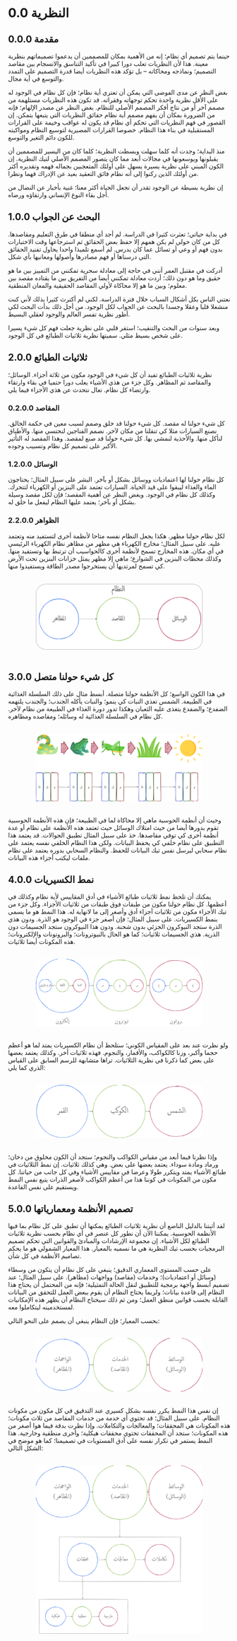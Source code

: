 # 0.0	النظرية
## 0.0.0	مقدمة
حينما يتم تصميم أي نظام؛ إنه من الأهمية بمكان للمصممين أن يدعموا تصميماتهم بنظرية معينة. هذا لأن النظريات تعلب دورا كبيرا في تأكيد التناسق والانسجام بين مقاصد التصميم؛ ونماذجه ومحاكاته – بل تؤكد هذه النظريات أيضا قدرة التصميم على التمدد والتوسع في أية مجال.

بغض النظر عن مدى الفوضى التي يمكن أن تعتري أية نظام؛ فإن كل نظام في الوجود له على الأقل نظرية واحدة تحكم توجهاته وفقراته. قد تكون هذه النظريات مستلهمة من مصمم آخر أو من نتاج أفكر المصمم الأصلي للنظام. بغض النظر عن مصدر الإلهام؛ فإنه من الضرورة بمكان أن يفهم مصمم أية نظام حقائق النظريات التي يتبعها بتمكن. إن القصور في فهم النظريات التي تحكم أي نظام قد يكون له عواقب وخيمة على القرارات المستقبلية في بناء هذا النظام. خصوصا القرارات المصيرية لتوسيع النظام ومواكبته للكون دائم التغير والتوسع.

منذ البداية؛ وجدت أنه كلما سهلت وبسطت النظرية؛ كلما كان من اليسير للمصممين أن يقبلونها ويوسعونها في مجالات أبعد مما كان يتصور المصمم الأصلي لتيك النظرية. إن الكون المبني على نظرية يسيرة يسهل على أولئك المتعجبين بجماله فهمه وتقديره أكثر من أولئك الذين ركنوا إلى أنه نظام فائق التعقيد بعيد عن الإدراك فهما ونظرا.

إن نظرية بسيطة عن الوجود تقدر أن تجعل الحياة أكثر معنا؛ غنية بأخبار عن النضال من أجل بقاء النوع الإنساني وارتقاؤه ورضاه.

## 1.0.0	البحث عن الجواب

في بداية حياتي؛ تعثرت كثيرا في الدراسة. لم أجد أي منطقا في طرق التعليم ومقاصدها. كل من كان حولي لم يكن همهم إلا حفظ بعض الحقائق ثم استرجاعها وقت الاختبارات بدون فهم أو وعي أو تسائل عما كان يدرس. لم أسمع تلميذا واحدا يحاول تفنيد الحقائق التي درسناها أو فهم مصادرها وأصولها ومعانيها بأي شكل.

أدركت في مقتبل العمر أنني في حاجة إلى معادلة سحرية تمكنني من التمييز بين ما هو حقيق وما هو دون ذلك؛ أردت معادلة تمكنني أيضا من التفريق بين ما يقتاده مقصد بين معلوم؛ وبين ما هو إلا محاكاة لأولي المقاصد الحقيقية والمعان المنطقية.

نعتني الناس بكل أشكال السباب خلال فترة الدراسة. لكني لم أكترث كثيرا بذلك لأني كنت منشغلا قلبا وعقلا وجسدا بالبحث عن الجواب لكل الوجود. من أجل ذلك بدأت البحث لكي أطور نظرية تفسر العالم والوجود لعقلي البسيط.

وبعد سنوات من البحث والتنقيب؛ استقر قلبي على نظرية جعلت فهم كل شيء يسيرا على شخص بسيط مثلي. سميتها نظرية ثلاثيات الطبائع في كل الوجود.

## 2.0.0 ثلاثيات الطبائع
نظرية ثلاثيات الطبائع تفيد أن كل شيء في الوجود مكون من ثلاثة أجزاء. الوسائل؛ والمقاصد ثم المظاهر. وكل جزء من هذي الأشياء يعلب دورا حتميا في بقاء وارتقاء وارتضاء كل نظام.
تعال نتحدث عن هذي الأجزاء فيما يلي.

### 0.2.0.0 المقاصد
كل شيء حولنا له مقصد. كل شيء حولنا قد خلق وصمم لسبب معين في حكمة الخالق. نصنع السيارات مثلا كي تنقلنا من مكان لآخر. نصمم الفناجين لنحتسي منها. والأطباق لنأكل منها. والأحذية لنمشي بها. كل شيء حولنا قد صنع لمقصد. وهذا المقصد له التأثير الأكبر على تصميم كل نظام وتسبيب وجوده.

### 1.2.0.0 الوسائل
كل نظام حولنا لها اعتماديات ووسائل بشكل أو بآخر. البشر على سبيل المثال؛ يحتاجون الماء والغذاء ليبقوا على قيد الحياة. السيارات تعتمد على البنزين أو الكهرباء لتتحرك. وكذلك كل نظام في الوجود. وبغض النظر عن أهمية المقصد؛ فإن لكل مقصد وسيلة بشكل أو بآخر؛ يعتمد عليها النظام ليفعل ما خلق له.

### 2.2.0.0 الظواهر
لكل نظام حولنا مظهر. هكذا يجعل النظام نفسه متاحا لأنظمة أخرى لتستفيد منه وتعتمد عليه. على سبيل المثال؛ مخارج الكهرباء هي مظهر من مظاهر نظام الكهرباء الرئيسي في أي مكان. هذه المخارج تسمح لأنظمة أخرى كالحواسيب أن ترتبط بها وتستفيد منها. وكذلك محطات البنزين في الشوارع؛ ماهي إلا مظهر يمثل خزانات البنزين تحت الأرض كي تسمح لمرتديها أن يستخرجوا مصدر الطاقة ويستفيدوا منها.

<br />
	<div align=center>
		<img width="75%" src="https://github.com/hassanhabib/The-Standard-Arabic/blob/master/0.%20%D8%A7%D9%84%D9%85%D9%82%D8%AF%D9%85%D8%A9/0.0%20%D8%A7%D9%84%D9%86%D8%B8%D8%B1%D9%8A%D8%A9/%D9%85%D9%84%D9%81%D8%A7%D8%AA/%D8%A7%D9%84%D9%86%D8%B8%D8%B1%D9%8A%D8%A9.png?raw=true" />
	</div>
<br />

## 3.0.0 كل شيء حولنا متصل
في هذا الكون الواسع؛ كل الأنظمة حولنا متصلة. أبسط مثال على ذلك السلسلة الغذائية في الطبيعة. الشمس تغذي النبات كي ينمو؛ والنبات يأكله الجندب؛ والجندب يلتهمه الضفدع؛ والضفدع يتغذى عليه الثعبان وهكذا تدور دورة الغذاء في الطبيعة من نظام لآخر. كل نظام في السلسلة الغذائية له وسائله؛ ومقاصده ومظاهره.

<br />
	<div align=center>
		<img width="75%" src="https://github.com/hassanhabib/The-Standard-Arabic/blob/master/0.%20%D8%A7%D9%84%D9%85%D9%82%D8%AF%D9%85%D8%A9/0.0%20%D8%A7%D9%84%D9%86%D8%B8%D8%B1%D9%8A%D8%A9/%D9%85%D9%84%D9%81%D8%A7%D8%AA/3.0.0%20%D8%A7%D9%84%D9%86%D8%B8%D8%B1%D9%8A%D8%A9.png?raw=true" />
	</div>
<br />

وحيث أن أنظمة الحوسبة ماهي إلا محاكاة لما في الطبيعة؛ فإن هذه الأنظمة الحوسبية تقوم بدورها أيضا من حيث امتلاك الوسائل حيث تعتمد هذه الأنظمة على نظام أو عدة أنظمة أخرى كي توفي مقاصدها. خذ على سبيل المثال تطبيق الجوالات. قد يعتمد هذا التطبيق على نظام خلفي كي يحفظ البيانات. ولكن هذا النظام الخلفي نفسه يعتمد على نظام سحابي ليرسل نفس تيك البيانات للحفظ. والنظام السحابي بدوره يعتمد على نظام ملفات ليكتب أجزاء هذه البيانات.

## 4.0.0 نمط الكسيريات
يمكنك أن تلحظ نمط ثلاثيات طبائع الأشياء في أدق المقاييس لأية نظام وكذلك في أعظمها. كل نظام حولنا مكون من طبقات فوق طبقات من ثلاثيات الأجزاء. وكل جزء من تيك الأجزاء مكون من ثلاثيات أجزاء أدق وأصغر إلى ما لانهاية له. هذا النمط هو ما يسمى بنمط الكسيريات.
على سبيل المثال؛ فإن أصغر جزء في الوجود هو الذرة. ودون هذي الذرة ستجد النيوكرون الجزئي بدون شحنة. ودون هذا النيوكرون ستجد الجسيمات دون الذرية. هذي الجسيمات ثلاثيات؛ كما هو الحال بالنيوترونات؛ والبروتونات والإلكترونات؛ هذه المكونات أيضا ثلاثيات.

<br />
	<div align=center>
		<img width="75%" src="https://github.com/hassanhabib/The-Standard-Arabic/blob/master/0.%20%D8%A7%D9%84%D9%85%D9%82%D8%AF%D9%85%D8%A9/0.0%20%D8%A7%D9%84%D9%86%D8%B8%D8%B1%D9%8A%D8%A9/%D9%85%D9%84%D9%81%D8%A7%D8%AA/%D8%A7%D9%84%D9%86%D8%B8%D8%B1%D9%8A%D8%A9-0.0.4.png?raw=true" />
	</div>
<br />

ولو نظرت عند بعد على المقياس الكوني؛ ستلحظ أن نظام الكسيريات يمتد لما هو أعظم حجما وأكبر، وزنا كالكواكب، والأقمار، والنجوم. فهذه ثلاثيات أخر. وكذلك يعتمد بعضها على بعض كما ذكرنا في نظرية الثلاثيات. تراها متشابهة للرسم السابق على القياس الذري كما يلي:

<br />
	<div align=center>
		<img width="75%" src="https://github.com/hassanhabib/The-Standard-Arabic/blob/master/0.%20%D8%A7%D9%84%D9%85%D9%82%D8%AF%D9%85%D8%A9/0.0%20%D8%A7%D9%84%D9%86%D8%B8%D8%B1%D9%8A%D8%A9/%D9%85%D9%84%D9%81%D8%A7%D8%AA/%D8%A7%D9%84%D9%86%D8%B8%D8%B1%D9%8A%D8%A9-0.0.4%202.png?raw=true" />
	</div>
<br />

وإذا نظرنا فيما أبعد من مقياس الكواكب والنجوم؛ ستجد أن الكون مخلوق من دخان؛ ورماد ومادة سوداء. يعتمد بعضها على بعض. وهي كذلك ثلاثيات. 
إن نمط الثلاثيات في طبائع الأشياء يمتد ويتكرر طولا وعرضا في مقاييس الأشياء وفي كل جانب من حياتنا. كل مكون من المكونات في كوننا هذا من أعظم الكواكب لأصغر الذرات يتبع نفس النمط ويستقيم على نفس القاعدة.

## 5.0.0 تصميم الأنظمة ومعمارياتها
لقد أثبتنا بالدليل الناصع أن نظرية ثلاثيات الطبائع يمكنها أن تطبق على كل نظام بما فيها الأنظمة الحوسبية. يمكننا الآن أن نطور كل عنصر في أي نظام بحسب نظرية ثلاثيات الطبائع لكل الأشياء. إن مجموعة الإرشادات والمبادئ والقوانين التي تحكم تصميم البرمجيات بحسب تيك النظرية هي ما نسميه بالمعيار. هذا المعيار الشمولي هو ما يحكم تصاميم الأنظمة في كل شأن.

على حسب المستوى المعماري الدقيق؛ ينبغي على كل نظام أن يتكون من وسطاء (وسائل أو اعتماديات)؛ وخدمات (مقاصد) وواجهات (مظاهر).
على سبيل المثال؛ عند تصميم أبسط واجهة برمجية للتطبيق لنقل الحالة التمثيلية؛ فإنه من المحتمل أن يحتاج هذا النظام إلى قاعدة بيانات؛ ولربما يحتاج النظام أن يقوم ببعض العمل للتحقق من البيانات القابلة بحسب قوانين منطق العمل؛ ومن ثم ذلك سيحتاج النظام أن يظهر هذه الإمكانيات لمستخدمينه ليتكاملوا معه. 

بحسب المعيار؛ فإن النظام ينبغي أن يصمم على النحو التالي:  

<br />
	<div align=center>
		<img width="75%" src="https://github.com/hassanhabib/The-Standard-Arabic/blob/master/0.%20%D8%A7%D9%84%D9%85%D9%82%D8%AF%D9%85%D8%A9/0.0%20%D8%A7%D9%84%D9%86%D8%B8%D8%B1%D9%8A%D8%A9/%D9%85%D9%84%D9%81%D8%A7%D8%AA/%D8%A7%D9%84%D9%86%D8%B8%D8%B1%D9%8A%D8%A9-0.0.5.png?raw=true" />
	</div>
<br />

إن نفس هذا النمط يكرر نفسه بشكل كسيري عند التدقيق في كل مكون من مكونات النظام. على سبيل المثال؛ قد تحتوي أي خدمة من خدمات المقاصد من ثلاث مكونات؛ هذه المكونات هي المحققات؛ والمعالجات والتكاملات. وإذا نظرت بدقة فيما هوا أصغر من هذه المكونات؛ ستجد أن المحققات تحتوي محققات هيكلية؛ وأخرى منطقية وخارجية. هذا النمط يستمر في تكرار نفسه على أدق المستويات في تصميمنا؛ كما هو موضح في الشكل التالي:

<br />
	<div align=center>
		<img width="75%" src="https://github.com/hassanhabib/The-Standard-Arabic/blob/master/0.%20%D8%A7%D9%84%D9%85%D9%82%D8%AF%D9%85%D8%A9/0.0%20%D8%A7%D9%84%D9%86%D8%B8%D8%B1%D9%8A%D8%A9/%D9%85%D9%84%D9%81%D8%A7%D8%AA/%D8%A7%D9%84%D9%86%D8%B8%D8%B1%D9%8A%D8%A9-0.0.5%202.png?raw=true" />
	</div>
<br />